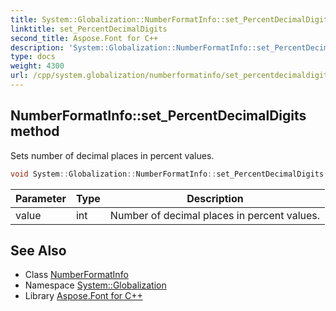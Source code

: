 ```yaml
---
title: System::Globalization::NumberFormatInfo::set_PercentDecimalDigits method
linktitle: set_PercentDecimalDigits
second_title: Aspose.Font for C++
description: 'System::Globalization::NumberFormatInfo::set_PercentDecimalDigits method. Sets number of decimal places in percent values in C++.'
type: docs
weight: 4300
url: /cpp/system.globalization/numberformatinfo/set_percentdecimaldigits/
---
```

## NumberFormatInfo::set_PercentDecimalDigits method


Sets number of decimal places in percent values.

```cpp
void System::Globalization::NumberFormatInfo::set_PercentDecimalDigits(int value)
```


| Parameter | Type | Description |
| --- | --- | --- |
| value | int | Number of decimal places in percent values. |

## See Also

* Class [NumberFormatInfo](../)
* Namespace [System::Globalization](../../)
* Library [Aspose.Font for C++](../../../)
